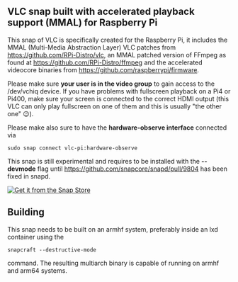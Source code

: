 ## VLC snap built with accelerated playback support (MMAL) for Raspberry Pi

This snap of VLC is specifically created for the Raspberry Pi, it includes the MMAL (Multi-Media
Abstraction Layer) VLC patches from https://github.com/RPi-Distro/vlc, an MMAL patched version of
FFmpeg as found at https://github.com/RPi-Distro/ffmpeg and the accelerated videocore binaries
from https://github.com/raspberrypi/firmware.

Please make sure **your user is in the video group** to gain access to the /dev/vchiq device. 
If you have problems with fullscreen playback on a Pi4 or Pi400, make sure your screen is
connected to the correct HDMI output (this VLC can only play fullscreen on one of them and 
this is usually "the other one" :wink:).

Please make also sure to have the **hardware-observe interface** connected via

    sudo snap connect vlc-pi:hardware-observe

This snap is still experimental and requires to be installed with the **--devmode** flag
until https://github.com/snapcore/snapd/pull/9804 has been fixed in snapd.

[![Get it from the Snap Store](https://snapcraft.io/static/images/badges/en/snap-store-white.svg)](https://snapcraft.io/vlc-pi)

## Building

This snap needs to be built on an armhf system, preferably inside an lxd container using the

    snapcraft --destructive-mode
    
command. The resulting multiarch binary is capable of running on armhf and arm64 systems.
